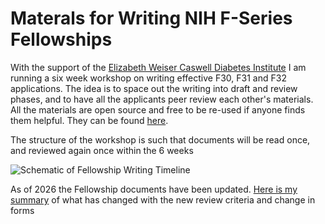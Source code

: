 # Materals for Writing NIH F-Series Fellowships

With the support of the [Elizabeth Weiser Caswell Diabetes Institute](https://diabetes.med.umich.edu/) I am running a six week workshop on writing effective F30, F31 and F32 applications.  The idea is to space out the writing into draft and review phases, and to have all the applicants peer review each other's materials.  All the materials are open source and free to be re-used if anyone finds them helpful.  They can be found [here](https://bridgeslab.github.io/FellowshipWorkshopDocuments/).

The structure of the workshop is such that documents will be read once, and reviewed again once within the 6 weeks

![Schematic of Fellowship Writing Timeline](!https://bridgeslab.github.io/FellowshipWorkshopDocuments/Documents/Images/Workshop%20Timeline.png)

As of 2026 the Fellowship documents have been updated.  [Here is my summary](https://bridgeslab.github.io/FellowshipWorkshopDocuments/Documents/F31_PAF_Comparason.html) of what has changed with the new review criteria and change in forms

